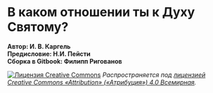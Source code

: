 # В каком отношении ты к Духу Святому?  

**Автор: И. В. Каргель  
Предисловие: Н.И. Пейсти  
Сборка в Gitbook: Филипп Ригованов**

[![Лицензия Creative Commons](https://i.creativecommons.org/l/by/4.0/88x31.png)](http://creativecommons.org/licenses/by/4.0/)
*Распространяется под [лицензией Creative Commons «Attribution» («Атрибуция») 4.0 Всемирная](http://creativecommons.org/licenses/by/4.0/).*
